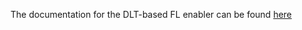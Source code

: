 The documentation for the DLT-based FL enabler can be found [here](https://assist-iot-enablers-documentation.readthedocs.io/en/latest/index.html) 